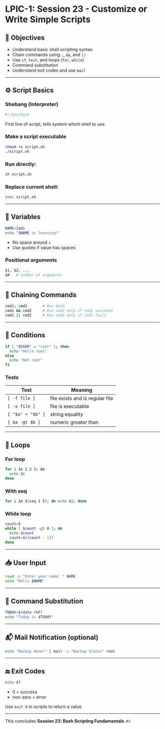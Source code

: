 # LPIC-1: Session 23 - Customize or Write Simple Scripts

## 🧠 Objectives
- Understand basic shell scripting syntax
- Chain commands using `;`, `&&`, and `||`
- Use `if`, `test`, and loops (`for`, `while`)
- Command substitution
- Understand exit codes and use `mail`

---

## ⚙️ Script Basics

### Shebang (Interpreter)
```bash
#!/bin/bash
```
First line of script, tells system which shell to use.

### Make a script executable
```bash
chmod +x script.sh
./script.sh
```

### Run directly:
```bash
sh script.sh
```

### Replace current shell:
```bash
exec script.sh
```

---

## 💬 Variables
```bash
NAME=Jadi
echo "$NAME is learning!"
```
- No space around `=`
- Use quotes if value has spaces

### Positional arguments
```bash
$1, $2, ...
$#   # number of arguments
```

---

## 🔁 Chaining Commands
```bash
cmd1; cmd2       # Run both
cmd1 && cmd2     # Run cmd2 only if cmd1 succeeds
cmd1 || cmd2     # Run cmd2 only if cmd1 fails
```

---

## 🧪 Conditions
```bash
if [ "$USER" = "root" ]; then
  echo "Hello root"
else
  echo "Not root"
fi
```

### Tests
| Test                      | Meaning                         |
|---------------------------|----------------------------------|
| `[ -f file ]`             | file exists and is regular file |
| `[ -x file ]`             | file is executable              |
| `[ "$a" = "$b" ]`         | string equality                 |
| `[ $a -gt $b ]`           | numeric greater than            |

---

## 🔁 Loops

### For loop
```bash
for i in 1 2 3; do
  echo $i
done
```

### With seq
```bash
for i in $(seq 1 5); do echo $i; done
```

### While loop
```bash
count=5
while [ $count -gt 0 ]; do
  echo $count
  count=$((count - 1))
done
```

---

## 📥 User Input
```bash
read -p "Enter your name: " NAME
echo "Hello $NAME"
```

---

## 🔁 Command Substitution
```bash
TODAY=$(date +%F)
echo "Today is $TODAY"
```

---

## 📬 Mail Notification (optional)
```bash
echo "Backup done!" | mail -s "Backup Status" root
```

---

## 🔚 Exit Codes
```bash
echo $?
```
- 0 = success
- non-zero = error

Use `exit 0` in scripts to return a value.

---

This concludes **Session 23: Bash Scripting Fundamentals** ✍️
